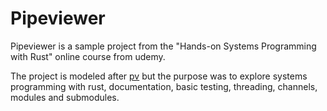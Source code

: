 # Pipeviewer

Pipeviewer is a sample project from the "Hands-on Systems Programming with Rust" online course from udemy.

The project is modeled after [pv] but the purpose was to explore systems programming with rust, documentation, basic testing, threading, channels, modules and submodules.

[pv]: http://www.ivarch.com/programs/pv.shtml